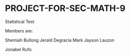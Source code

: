 # PROJECT-FOR-SEC-MATH-9
Statistical Test 

Members are: 

Shemiah Bullong
Jerald Degracia
Mark Jayson Lauzon

Jonabel Rufo
